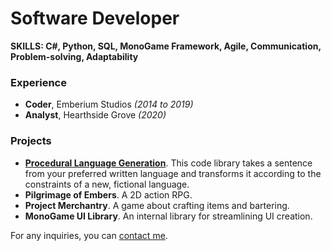 # Software Developer

**SKILLS: C#, Python, SQL, MonoGame Framework, Agile, Communication, Problem-solving, Adaptability**

### Experience

- **Coder**, Emberium Studios *(2014 to 2019)*
- **Analyst**, Hearthside Grove *(2020)*

### Projects

- **[Procedural Language Generation](https://github.com/Highverve/PLGL)**. This code library takes a sentence from your preferred written language and transforms it according to the constraints of a new, fictional language.
- **Pilgrimage of Embers**. A 2D action RPG.
- **Project Merchantry**. A game about crafting items and bartering.
- **MonoGame UI Library**. An internal library for streamlining UI creation.

For any inquiries, you can [contact me](https://highverve.github.io/contact.html).
